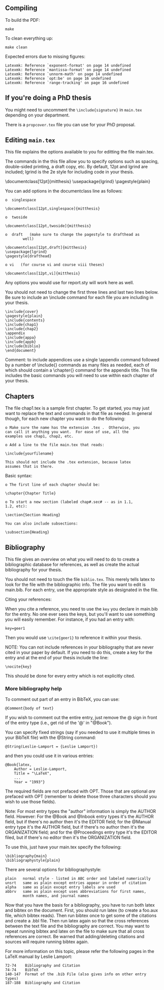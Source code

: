 Compiling
---------

To build the PDF:

    make

To clean everything up:

    make clean

Expected errors due to missing figures:

    Latexmk: Reference `exponent-format' on page 14 undefined 
    Latexmk: Reference `mantissa-format' on page 14 undefined 
    Latexmk: Reference `unnorm-math' on page 14 undefined 
    Latexmk: Reference `opt:be' on page 16 undefined 
    Latexmk: Reference `range-tracking' on page 16 undefined 


If you're doing a PhD thesis
----------------------------

You might need to uncomment the `\include{signature}` in `main.tex`
depending on your department.

There is a `propcover.tex` file you can use for your PhD proposal.


Editing `main.tex`
------------------

This file explains the options available to you for editting the file
main.tex.

The commands in the this file allow you to specify options such as
spacing, double-sided printing, a draft copy, etc.   By default, 12pt
and lgrind are included; lgrind is the 2e style for including code in
your thesis.

\documentclass[12pt]{mitthesis}
\usepackage{lgrind}
\pagestyle{plain}

You can add options in the documentclass line as follows:

	o  singlespace

	\documentclass[12pt,singlespace]{mitthesis}
	
	o  twoside

	\documentclass[12pt,twoside]{mitthesis}

	o  draft   (make sure to change the pagestyle to drafthead as
			well)

	\documentclass[12pt,draft]{mitthesis}
	\usepackage{lgrind}
	\pagestyle{drafthead}

	o vi   (for course vi and course viii theses)

	\documentclass[12pt,vi]{mitthesis}

Any options you would use for report.sty will work here as well.


You should not need to change the first three lines and last two lines
below.  Be sure to include an \include command for each file you are
including in your thesis.
  
    \include{cover}
    \pagestyle{plain}
    \include{contents}
    \include{chap1}
    \include{chap2}
    \appendix
    \include{appa}
    \include{appb}
    \include{biblio}
    \end{document}

Comment: to include appendices use a single \appendix command followed by
a number of \include{} commands as many files as needed, each of which
should contain a \chapter{} command for the appendix title.
This file includes the basic commands you will need to use within each
chapter of your thesis.

Chapters
--------

The file chap1.tex is a sample first chapter.  To get started, you may
just want to replace the text and commands in that file as needed.  In
general though, for each new chapter you want to do the following:

	o Make sure the name has the extension .tex .  Otherwise, you
	can call it anything you want.  For ease of use, all the
	examples use chap1, chap2, etc.

	o Add a line to the file main.tex that reads:

	\include{yourfilename}

	This should not include the .tex extension, because latex
	assumes that is there.

Basic syntax:

	o The first line of each chapter should be:

	\chapter{Chapter Title}

	o To start a new section (labeled chap#.sec# -- as in 1.1,
	1.2, etc):

	\section{Section Heading}

	You can also include subsections:

	\subsection{Heading}


Bibliography
------------

This file gives an overview on what you will need to do to create a
bibliographic database for references, as well as create the actual
bibliography for your thesis.

You should not need to touch the file `biblio.tex`.  This merely tells
latex to look for the file with the bibliographic info.  The file you
want to edit is main.bib.  For each entry, use the appropriate style
as designated in the file.

Citing your references:

When you cite a reference, you need to use the `key` you declare in
main.bib for the entry.  No one ever sees the keys, but you'll want to
use something you will easily remember.  For instance, if you had an
entry with:

	key=geer1

Then you would use `\cite{geer1}` to reference it within your thesis.

NOTE: You can not include references in your bibliography that are
never cited in your paper by default. If you need to do this, create a
key for the entry and at the end of your thesis include the line:

    \nocite{key}

This should be done for every entry which is not explicitly cited.

### More bibliography help

To comment out part of an entry in BibTeX, you can use:

	@Comment{body of text}

If you wish to comment out the entire entry, just remove the @ sign in
front of the entry type (i.e., get rid of the '@' in "@Book").

You can specify fixed strings (say if you needed to use it multiple
times in your BibTeX file) with the @String command:

	@String(Leslie-Lamport = {Leslie Lamport})

and then you could use it in various entries:

	@Book{latex,
		Author = Leslie-Lamport,
		Title = "\LaTeX",
		...
		Year = "1993"}

The required fields are not prefaced with OPT.  Those that are optional
*are* prefaced with OPT (remember to delete those three characters should
you wish to use those fields).

Note:
     For most entry types the "author" information is simply the AUTHOR
field.  However:  For the @Book and @Inbook entry types it's the AUTHOR
field, but if there's no author then it's the EDITOR field; for the
@Manual entry type it's the AUTHOR field, but if there's no author then
it's the ORGANIZATION field; and for the @Proceedings entry type it's
the EDITOR filed, but if there's no editor then it's the ORGANIZATION
field.

To use this, just have your main.tex specify the following:

	\bibliography{main}
	\bibliographystyle{plain}

There are several options for bibliographystyle:

    plain   normal style - listed in ABC order and labeled numerically
    unsrt   same as plain except entries appear in order of citation
    alpha   same as plain except entry labels are used
    abbrv   same as plain except uses abbreviations for first names,
            month names, and journal names

Now that you have the basis for a bibliography, you have to run both
latex and bibtex on the document.  First, you should run latex (to
create a foo.aux file, which bibtex reads).  Then run bibtex once to get
some of the citations and create a .bbl file.  Then run latex again so
that the cross references between the text file and the bibliography are
correct.  You may want to repeat running bibtex and latex on the file to
make sure that all cross references are correct.  Be warned that
adding/deleting citations and sources will require running bibtex again.

For more information on this topic, please refer the following pages in
the LaTeX manual by Leslie Lamport:

    72-74    Bibliography and Citation
    74-74    BibTeX
    140-147  Format of the .bib File (also gives info on other entry types)        
    187-188  Bibliography and Citation
